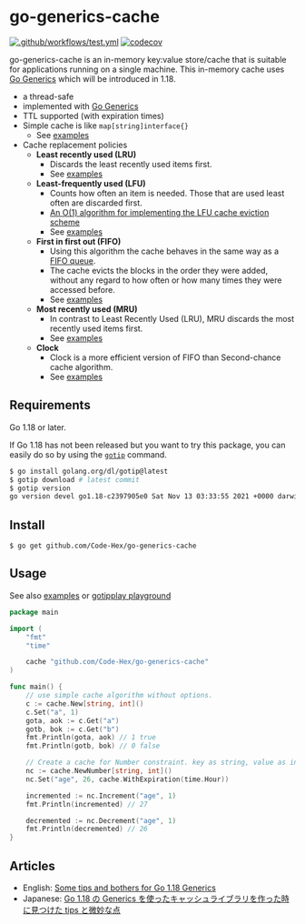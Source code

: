 # go-generics-cache

[![.github/workflows/test.yml](https://github.com/Code-Hex/go-generics-cache/actions/workflows/test.yml/badge.svg)](https://github.com/Code-Hex/go-generics-cache/actions/workflows/test.yml) [![codecov](https://codecov.io/gh/Code-Hex/go-generics-cache/branch/main/graph/badge.svg?token=Wm7UEwgiZu)](https://codecov.io/gh/Code-Hex/go-generics-cache)

go-generics-cache is an in-memory key:value store/cache that is suitable for applications running on a single machine. This in-memory cache uses [Go Generics](https://go.dev/blog/generics-proposal) which will be introduced in 1.18.

- a thread-safe
- implemented with [Go Generics](https://go.dev/blog/generics-proposal)
- TTL supported (with expiration times)
- Simple cache is like `map[string]interface{}`
  - See [examples](https://github.com/Code-Hex/go-generics-cache/blob/main/policy/simple/example_test.go)
- Cache replacement policies
  - **Least recently used (LRU)**
    - Discards the least recently used items first.
    - See [examples](https://github.com/Code-Hex/go-generics-cache/blob/main/policy/lru/example_test.go)
  - **Least-frequently used (LFU)**
    - Counts how often an item is needed. Those that are used least often are discarded first.
    - [An O(1) algorithm for implementing the LFU cache eviction scheme](http://dhruvbird.com/lfu.pdf)
    - See [examples](https://github.com/Code-Hex/go-generics-cache/blob/main/policy/lfu/example_test.go)
  - **First in first out (FIFO)**
    - Using this algorithm the cache behaves in the same way as a [FIFO queue](https://en.wikipedia.org/wiki/FIFO_(computing_and_electronics)).
    - The cache evicts the blocks in the order they were added, without any regard to how often or how many times they were accessed before.
	- See [examples](https://github.com/Code-Hex/go-generics-cache/blob/main/policy/fifo/example_test.go)
  - **Most recently used (MRU)**
    - In contrast to Least Recently Used (LRU), MRU discards the most recently used items first.
	- See [examples](https://github.com/Code-Hex/go-generics-cache/blob/main/policy/mru/example_test.go)
  - **Clock**
    - Clock is a more efficient version of FIFO than Second-chance cache algorithm.
	- See [examples](https://github.com/Code-Hex/go-generics-cache/blob/main/policy/clock/example_test.go)

## Requirements

Go 1.18 or later.

If Go 1.18 has not been released but you want to try this package, you can easily do so by using the [`gotip`](https://pkg.go.dev/golang.org/dl/gotip) command.

```sh
$ go install golang.org/dl/gotip@latest
$ gotip download # latest commit
$ gotip version
go version devel go1.18-c2397905e0 Sat Nov 13 03:33:55 2021 +0000 darwin/arm64
```

## Install

    $ go get github.com/Code-Hex/go-generics-cache

## Usage

See also [examples](https://github.com/Code-Hex/go-generics-cache/blob/main/example_test.go) or [gotipplay playground](https://go.dev/play/p/MRF_I4oUS_W?v=gotip)

```go
package main

import (
	"fmt"
	"time"

	cache "github.com/Code-Hex/go-generics-cache"
)

func main() {
	// use simple cache algorithm without options.
	c := cache.New[string, int]()
	c.Set("a", 1)
	gota, aok := c.Get("a")
	gotb, bok := c.Get("b")
	fmt.Println(gota, aok) // 1 true
	fmt.Println(gotb, bok) // 0 false

	// Create a cache for Number constraint. key as string, value as int.
	nc := cache.NewNumber[string, int]()
	nc.Set("age", 26, cache.WithExpiration(time.Hour))

	incremented := nc.Increment("age", 1)
	fmt.Println(incremented) // 27

	decremented := nc.Decrement("age", 1)
	fmt.Println(decremented) // 26
}
```

## Articles

- English: [Some tips and bothers for Go 1.18 Generics](https://dev.to/codehex/some-tips-and-bothers-for-go-118-generics-lc7)
- Japanese: [Go 1.18 の Generics を使ったキャッシュライブラリを作った時に見つけた tips と微妙な点](https://zenn.dev/codehex/articles/3e6935ee6d853e)
